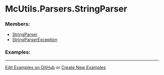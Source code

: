 # <a id="McUtils.Parsers.StringParser">McUtils.Parsers.StringParser</a>
    


### Members:

  - [StringParser](StringParser/StringParser.md)
  - [StringParserException](StringParser/StringParserException.md)

### Examples:



___

[Edit Examples on GitHub](https://github.com/McCoyGroup/References/edit/gh-pages/Documentation/examples/McUtils/Parsers/StringParser.md) or 
[Create New Examples](https://github.com/McCoyGroup/References/new/gh-pages/?filename=Documentation/examples/McUtils/Parsers/StringParser.md)